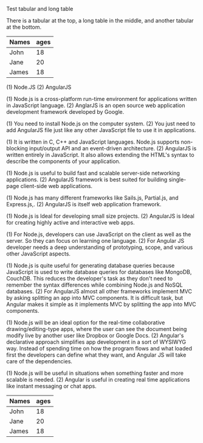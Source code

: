 Test tabular and long table

There is a tabular at the top, a long table in the middle, and
another tabular at the bottom.
  
|Names|ages|
|-----|----|
|John |18  |
|Jane |20  |
|James|18  |

(1) Node.JS
(2) AngularJS

(1) Node.js is a cross-platform run-time environment for applications
  written in JavaScript language. 
(2) AnglarJS is an open source web application development framework
  developed by Google.

(1) You need to install Node.js on the computer system.
(2) You just need to add AngularJS file just like any other JavaScript
  file to use it in applications.

(1) It is written in C, C++ and JavaScript languages. Node.js supports
  non-blocking input/output API and an event-driven architecture.
(2) AngularJS is written entirely in JavaScript. It also allows
  extending the HTML's syntax to describe the components of your
  application.

(1) Node.js is useful to build fast and scalable server-side networking
  applications.
(2) AngularJS framework is best suited for building single-page
  client-side web applications.

(1) Node.js has many different frameworks like Sails.js, Partial.js, and
  Express.js,.
(2) AngularJS is itself web application framework.

(1) Node.js is Ideal for developing small size projects.
(2) AngularJS is Ideal for creating highly active and interactive web
  apps.

(1) For Node.js, developers can use JavaScript on the client as well as
  the server. So they can focus on learning one language.
(2) For Angular JS developer needs a deep understanding of prototyping,
  scope, and various other JavaScript aspects.

(1) Node.js is quite useful for generating database queries because
  JavaScript is used to write database queries for databases like
  MongoDB, CouchDB. This reduces the developer's task as they don't
  need to remember the syntax differences while combining Node.js and
  NoSQL databases.
(2) For AngularJS almost all other frameworks implement MVC by asking
  splitting an app into MVC components. It is difficult task, but
  Angular makes it simple as it implements MVC by splitting the app
  into MVC components.

(1) Node.js will be an ideal option for the real-time collaborative
  drawing/editing-type apps, where the user can see the document being
  modify live by another user like Dropbox or Google Docs.
(2) Angular's declarative approach simplifies app development in a sort
  of WYSIWYG way. Instead of spending time on how the program flows
  and what loaded first the developers can define what they want, and
  Angular JS will take care of the dependencies.

(1) Node.js will be useful in situations when something faster and more
  scalable is needed.
(2) Angular is useful in creating real time applications like instant
  messaging or chat apps.

|Names|ages|
|-----|----|
|John |18  |
|Jane |20  |
|James|18  |

